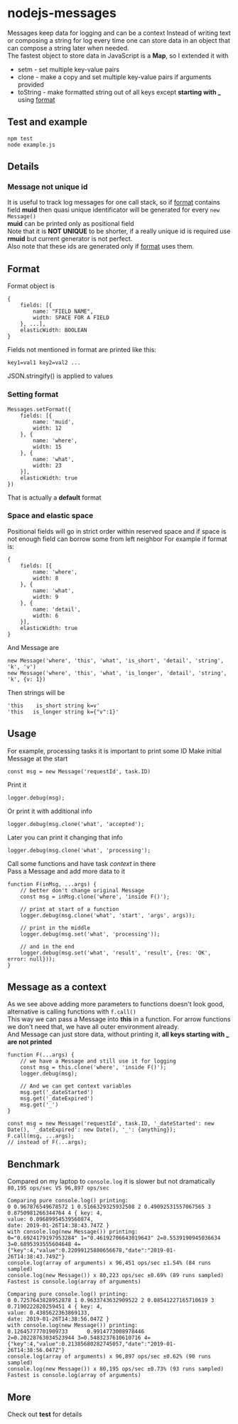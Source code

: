 # nodejs-messages
Messages keep data for logging and can be a context
Instead of writing text or composing a string for log every time one can store data in an object that can compose a string later when needed.  
The fastest object to store data in JavaScript is a **Map**, so I extended it with
* setm - set multiple key-value pairs
* clone - make a copy and set multiple key-value pairs if arguments provided
* toString - make formatted string out of all keys except **starting with _** using [format](#format)  

## Test and example

    npm test
    node example.js

## Details 
### Message not unique id
It is useful to track log messages for one call stack, so if [format](#format) contains field **muid** then quasi unique identificator will be generated for every `new Message()`  
**muid** can be printed only as positional field  
Note that it is **NOT UNIQUE** to be shorter, if a really unique id is required use **rmuid** but current generator is not perfect.  
Also note that these ids are generated only if [format](#format) uses them.  

## Format
Format object is

    {
        fields: [{
            name: "FIELD NAME",
            width: SPACE FOR A FIELD
        }, ...],
        elasticWidth: BOOLEAN
    }
    
Fields not mentioned in format are printed like this:

    key1=val1 key2=val2 ...

JSON.stringify() is applied to values

### Setting format

    Messages.setFormat({
        fields: [{
            name: 'muid',
            width: 12
        }, {
            name: 'where',
            width: 15
        }, {
            name: 'what',
            width: 23
        }],
        elasticWidth: true
    })

That is actually a **default** format

### Space and elastic space
Positional fields will go in strict order within reserved space and if space is not enough field can borrow some from left neighbor
For example if format is:

    {
        fields: [{
            name: 'where',
            width: 8
        }, {
            name: 'what',
            width: 9
        }, {
            name: 'detail',
            width: 6
        }],
        elasticWidth: true
    }

And Message are

    new Message('where', 'this', 'what', 'is_short', 'detail', 'string', 'k', 'v')
    new Message('where', 'this', 'what', 'is_longer', 'detail', 'string', 'k', {v: 1})

Then strings will be

    'this    is_short string k=v'
    'this   is_longer string k={"v":1}'

## Usage
For example, processing tasks it is important to print some ID
Make initial Message at the start

    const msg = new Message('requestId', task.ID)

Print it

    logger.debug(msg);

Or print it with additional info

    logger.debug(msg.clone('what', 'accepted');

Later you can print it changing that info

    logger.debug(msg.clone('what', 'processing');

Call some functions and have task *context* in there  
Pass a Message and add more data to it

    function F(inMsg, ...args) {
        // better don't change original Message
        const msg = inMsg.clone('where', 'inside F()');

        // print at start of a function
        logger.debug(msg.clone('what', 'start', 'args', args));

        // print in the middle
        logger.debug(msg.set('what', 'processing'));

        // and in the end
        logger.debug(msg.set('what', 'result', 'result', {res: 'OK', error: null}));
    }

## Message as a context
As we see above adding more parameters to functions doesn't look good, alternative is calling functions with `f.call()`  
This way we can pass a Message into **this** in a function. For arrow functions we don't need that, we have all outer environment already.    
And Message can just store data, without printing it, **all keys starting with _ are not printed**  

    function F(...args) {
        // we have a Message and still use it for logging
        const msg = this.clone('where', 'inside F()');
        logger.debug(msg);

        // And we can get context variables
        msg.get('_dateStarted')
        msg.get('_dateExpired')
        msg.get('_')
    }

    const msg = new Message('requestId', task.ID, '_dateStarted': new Date(), '_dateExpired': new Date(), '_': {anything});
    F.call(msg, ...args);
    // instead of F(...args);

## Benchmark
Compared on my laptop to `console.log` it is slower but not dramatically `80,195 ops/sec VS 96,897 ops/sec`

    Comparing pure console.log() printing:
    0 0.967876549678572 1 0.5166329325932508 2 0.49092531557067565 3 0.8750981266344764 4 { key: 4,
    value: 0.09689954539560874,
    date: 2019-01-26T14:38:43.747Z }
    with console.log(new Message()) printing:
    0="0.6924179197953284" 1="0.46192706643019643" 2=0.5539190945036634 3=0.6895393555604648 4={"key":4,"value":0.22099125880656678,"date":"2019-01-26T14:38:43.749Z"}
    console.log(array of arguments) x 96,451 ops/sec ±1.54% (84 runs sampled)
    console.log(new Message()) x 80,223 ops/sec ±0.69% (89 runs sampled)
    Fastest is console.log(array of arguments)

    Comparing pure console.log() printing:
    0 0.7257643828952878 1 0.9633743632909522 2 0.08541227165710619 3 0.7190222820259451 4 { key: 4,
    value: 0.4385622363869133,
    date: 2019-01-26T14:38:56.047Z }
    with console.log(new Message()) printing:
    0.12645777701909733      0.9914773008978446        2=0.20228763034523944 3=0.5483237610610716 4={"key":4,"value":0.21385680282745057,"date":"2019-01-26T14:38:56.047Z"}
    console.log(array of arguments) x 96,897 ops/sec ±0.62% (90 runs sampled)
    console.log(new Message()) x 80,195 ops/sec ±0.73% (93 runs sampled)
    Fastest is console.log(array of arguments)

## More

Check out **test** for details
